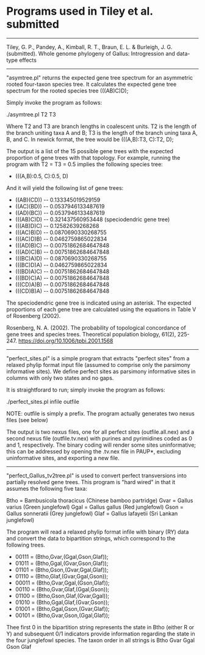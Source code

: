 # Programs used in Tiley et al. submitted
-----------------------------------------
Tiley, G. P., Pandey, A., Kimball, R. T., Braun, E. L. & Burleigh, J. G. (submitted). Whole 
genome phylogeny of Gallus: Introgression and data-type effects

-----------------------------------------
"asymtree.pl" returns the expected gene tree spectrum for an asymmetric rooted four-taxon species 
tree. It calculates the expected gene tree spectrum for the rooted species tree (((AB)C)D);

Simply invoke the program as follows:

./asymtree.pl T2 T3

Where T2 and T3 are branch lengths in coalescent units. T2 is the length of the branch uniting
taxa A and B; T3 is the length of the branch uning taxa A, B, and C. In newick format, the tree
would be (((A,B):T3, C):T2, D);

The output is a list of the 15 possible gene trees with the expected proportion of gene trees
with that topology. For example, running the program with T2 = T3 = 0.5 implies the following
species tree:

- (((A,B):0.5, C):0.5, D)

And it will yield the following list of gene trees:

- ((AB)(CD)) -- 0.133345019529159
- ((AC)(BD)) -- 0.0537946133487619
- ((AD)(BC)) -- 0.0537946133487619
- (((AB)C)D) -- 0.321437560953448 (speciodendric gene tree)
- (((AB)D)C) -- 0.12582639268268
- (((AC)B)D) -- 0.0870690330268755
- (((AC)D)B) -- 0.0462759865022834
- (((AD)B)C) -- 0.00751862684647848
- (((AD)C)B) -- 0.00751862684647848
- (((BC)A)D) -- 0.0870690330268755
- (((BC)D)A) -- 0.0462759865022834
- (((BD)A)C) -- 0.00751862684647848
- (((BD)C)A) -- 0.00751862684647848
- (((CD)A)B) -- 0.00751862684647848
- (((CD)B)A) -- 0.00751862684647848
  
The speciodendric gene tree is indicated using an asterisk. The expected proportions of each gene
tree are calculated using the equations in Table V of Rosenberg (2002).

Rosenberg, N. A. (2002). The probability of topological concordance of gene trees and species trees. 
Theoretical population biology, 61(2), 225-247. https://doi.org/10.1006/tpbi.2001.1568

-----------------------------------------
"perfect_sites.pl" is a simple program that extracts "perfect sites" from a relaxed phylip format
input file (assumed to comprise only the parsimony informative sites). We define perfect sites as
parsimony informative sites in columns with only two states and no gaps.

It is straightforard to run; simply invoke the program as follows: 

./perfect_sites.pl infile outfile

NOTE: outfile is simply a prefix. The program actually generates two nexus files (see below)
  
The output is two nexus files, one for all perfect sites (outfile.all.nex) and a second nexus
file (outfile.tv.nex) with purines and pyrimidines coded as 0 and 1, respectively. The binary
coding will render some sites uninformative; this can be addressed by opening the .tv.nex file in
PAUP*, excluding uninformative sites, and exporting a new file.

-----------------------------------------
"perfect_Gallus_tv2tree.pl" is used to convert perfect transversions into partially resolved gene
trees. This program is "hard wired" in that it assumes the following five taxa:

Btho = Bambusicola thoracicus (Chinese bamboo partridge)
Gvar = Gallus varius (Green junglefowl)
Ggal = Gallus gallus (Red junglefowl)
Gson = Gallus sonneratii (Grey junglefowl)
Glaf = Gallus lafayetii (Sri Lankan junglefowl)

The program will read a relaxed phylip format infile with binary (RY) data and convert the data
to bipartition strings, which correspond to the following trees.

- 00111 = (Btho,Gvar,(Ggal,Gson,Glaf));
- 01011 = (Btho,Ggal,(Gvar,Gson,Glaf));
- 01101 = (Btho,Gson,(Gvar,Ggal,Glaf));
- 01110 = (Btho,Glaf,(Gvar,Ggal,Gson));
- 00011 = (Btho,Gvar,Ggal,(Gson,Glaf));
- 00110 = (Btho,Gvar,Glaf,(Ggal,Gson));
- 01100 = (Btho,Gson,Glaf,(Gvar,Ggal));
- 01010 = (Btho,Ggal,Glaf,(Gvar,Gson));
- 01001 = (Btho,Ggal,Gson,(Gvar,Glaf));
- 00101 = (Btho,Gvar,Gson,(Ggal,Glaf));
		
Thee first 0 in the bipartition string represents the state in Btho (either R or Y) and subsequent 
0/1 indicators provide information regarding the state in the four junglefowl species. The taxon order 
in all strings is Btho Gvar Ggal Gson Glaf
